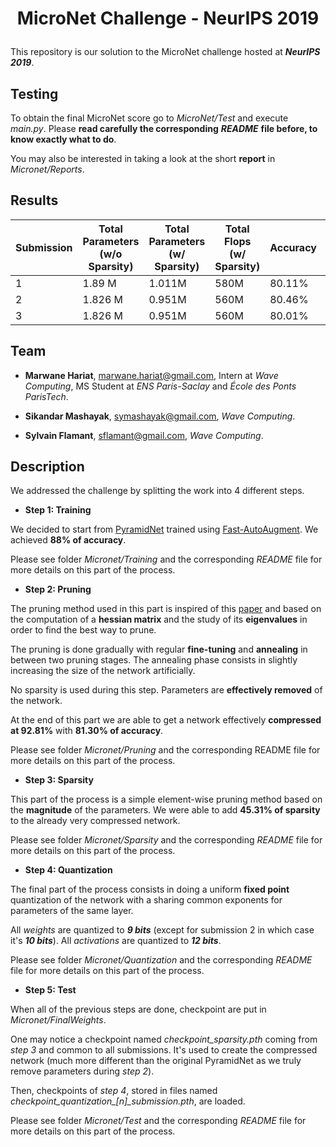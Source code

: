 # <p align="center"> MicroNet Challenge - NeurIPS 2019 </p>

This repository is our solution to the MicroNet challenge hosted at ***NeurIPS 2019***.

## Testing

To obtain the final MicroNet score go to *MicroNet/Test* and execute *main.py*. Please **read carefully the
corresponding** ***README*** **file before, to know exactly what to do**.

You may also be interested in taking a look at the short **report** in *Micronet/Reports*.

## Results

| Submission| Total Parameters (w/o Sparsity)| Total Parameters (w/ Sparsity)| Total Flops (w/ Sparsity)| Accuracy| Score|
|-----------|------------|------------|------------|------------|------------|
| 1         | 1.89 M    | 1.011M     | 580M       | 80.11%     | 0.0467     |
| 2         | 1.826 M    | 0.951M     | 560M       | 80.46%     | 0.0464     |
| 3         | 1.826 M    | 0.951M     | 560M       | 80.01%     | 0.04558    |


## Team

- **Marwane Hariat**, marwane.hariat@gmail.com, Intern at *Wave Computing*, MS Student at *ENS Paris-Saclay* and *École des Ponts ParisTech*.

- **Sikandar Mashayak**, symashayak@gmail.com, *Wave Computing*.

- **Sylvain Flamant**, sflamant@gmail.com, *Wave Computing*.



## Description

We addressed the challenge by splitting the work into 4 different steps.

- **Step 1: Training**

We decided to start from [PyramidNet](https://arxiv.org/pdf/1610.02915.pdf) trained using
[Fast-AutoAugment](https://arxiv.org/abs/1905.00397). We achieved **88% of accuracy**.

Please see folder *Micronet/Training* and the corresponding *README* file for more details on this part of the process.

- **Step 2: Pruning**

The pruning method used in this part is inspired of this [paper](https://arxiv.org/abs/1905.05934) and based on the
computation of a **hessian matrix** and the study of its **eigenvalues** in order to find the best way to prune.

The pruning is done gradually with regular **fine-tuning** and **annealing** in between two pruning stages.
The annealing phase consists in slightly increasing the size of the network artificially.

No sparsity is used during this step. Parameters are **effectively removed** of the network.

At the end of this part we are able to get a network effectively **compressed at 92.81%** with **81.30% of accuracy**.

Please see folder *Micronet/Pruning* and the corresponding README file for more details on this part of the process.

- **Step 3: Sparsity**

This part of the process is a simple element-wise pruning method based on the **magnitude** of the parameters. We were
able to add **45.31% of sparsity** to the already very compressed network.

Please see folder *Micronet/Sparsity* and the corresponding *README* file for more details on this part of the process.


- **Step 4: Quantization**

The final part of the process consists in doing a uniform **fixed point** quantization of the network with a sharing
common exponents for parameters of the same layer.

All *weights* are quantized to ***9 bits*** (except for submission 2 in which case it's ***10 bits***).
All *activations* are quantized to ***12 bits***.

Please see folder *Micronet/Quantization* and the corresponding *README* file for more details on this part of the process.


- **Step 5: Test**

When all of the previous steps are done, checkpoint are put in *Micronet/FinalWeights*.

One may notice a checkpoint named *checkpoint_sparsity.pth* coming from *step 3* and common to all submissions.
It's used to create the compressed network (much more different than the original PyramidNet as we truly remove
parameters during *step 2*).

Then, checkpoints of *step 4*, stored in files named *checkpoint_quantization\_[n]\_submission.pth*, are loaded.

Please see folder *Micronet/Test* and the corresponding *README* file for more details on this part of the process.


